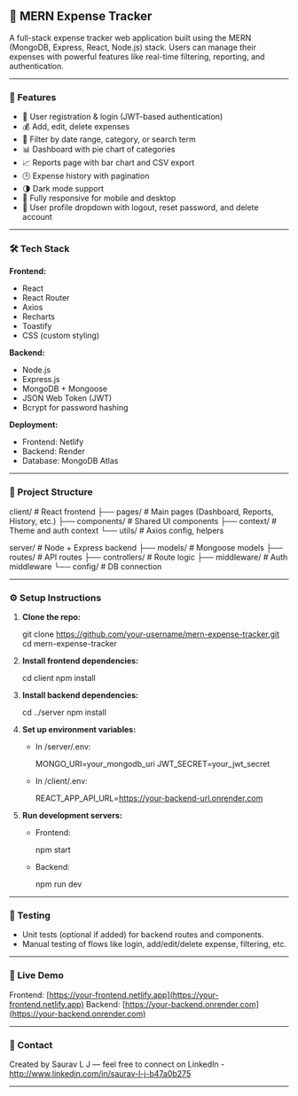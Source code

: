 ## 💸 MERN Expense Tracker

A full-stack expense tracker web application built using the MERN (MongoDB, Express, React, Node.js) stack. Users can manage their expenses with powerful features like real-time filtering, reporting, and authentication.

---

### 📌 Features

* 🔐 User registration & login (JWT-based authentication)
* 💰 Add, edit, delete expenses
* 📆 Filter by date range, category, or search term
* 📊 Dashboard with pie chart of categories
* 📈 Reports page with bar chart and CSV export
* 🕒 Expense history with pagination
* 🌗 Dark mode support
* 📱 Fully responsive for mobile and desktop
* 👤 User profile dropdown with logout, reset password, and delete account

---

### 🛠️ Tech Stack

**Frontend:**

* React
* React Router
* Axios
* Recharts
* Toastify
* CSS (custom styling)

**Backend:**

* Node.js
* Express.js
* MongoDB + Mongoose
* JSON Web Token (JWT)
* Bcrypt for password hashing

**Deployment:**

* Frontend: Netlify
* Backend: Render
* Database: MongoDB Atlas

---

### 📁 Project Structure


client/          # React frontend
├── pages/       # Main pages (Dashboard, Reports, History, etc.)
├── components/  # Shared UI components
├── context/     # Theme and auth context
└── utils/       # Axios config, helpers

server/          # Node + Express backend
├── models/      # Mongoose models
├── routes/      # API routes
├── controllers/ # Route logic
├── middleware/  # Auth middleware
└── config/      # DB connection


---

### ⚙️ Setup Instructions

1. **Clone the repo:**


   git clone https://github.com/your-username/mern-expense-tracker.git
   cd mern-expense-tracker
   

2. **Install frontend dependencies:**


   cd client
   npm install
  

3. **Install backend dependencies:**


   cd ../server
   npm install
  

4. **Set up environment variables:**

   * In /server/.env:

     
     MONGO_URI=your_mongodb_uri
     JWT_SECRET=your_jwt_secret
   

   * In /client/.env:

   
     REACT_APP_API_URL=https://your-backend-url.onrender.com
     

5. **Run development servers:**

   * Frontend:

   
     npm start
   
   * Backend:

   
     npm run dev
     

---

### 🧪 Testing

* Unit tests (optional if added) for backend routes and components.
* Manual testing of flows like login, add/edit/delete expense, filtering, etc.

---

### 🚀 Live Demo

Frontend: [https://your-frontend.netlify.app](https://your-frontend.netlify.app)
Backend: [https://your-backend.onrender.com](https://your-backend.onrender.com)

---

### 📧 Contact

Created by Saurav L J — feel free to connect on LinkedIn - http://www.linkedin.com/in/saurav-l-j-b47a0b275

---


